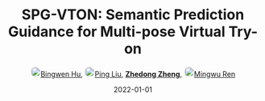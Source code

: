 ---
title: "SPG-VTON: Semantic Prediction Guidance for Multi-pose Virtual Try-on"
collection: publications
permalink: /publication/SPG-VTON2022
date: 2022-01-01
doi: 10.1109/TMM.2022.3143712
keywords: vton semantic prediction, spg vton semantic, vton semantic, 
venue: 'IEEE Transactions on Multimedia'
paperurl: 'https://zdzheng.xyz/files/TMM_Hu.pdf'
author: '<a href="https://zdzheng.xyz/authors/Bingwen-Hu" class="author"> <img src= "https://zdzheng.xyz/coauthors/bingwen-hu.jpeg" alt="bingwen-hu" style="border-radius: 50%; height:20px; width:20px">Bingwen Hu</a>, <a href="https://zdzheng.xyz/authors/Ping-Liu" class="author"> <img src= "https://zdzheng.xyz/coauthors/ping-liu.jpeg" alt="ping-liu" style="border-radius: 50%; height:20px; width:20px">Ping Liu</a>, <strong><a href="https://zdzheng.xyz/authors/Zhedong-Zheng" class="author">Zhedong Zheng</a></strong>, <a href="https://zdzheng.xyz/authors/Mingwu-Ren" class="author"> <img src= "https://zdzheng.xyz/coauthors/mingwu-ren.jpeg" alt="mingwu-ren" style="border-radius: 50%; height:20px; width:20px">Mingwu Ren</a>'
sqlauthor: '{"@type": "Person","name": "Bingwen Hu"}, {"@type": "Person","name": "Ping Liu"}, {"@type": "Person","name": "Zhedong Zheng"}, {"@type": "Person","name": "Mingwu Ren"}'
citation: ' Bingwen Hu,  Ping Liu,  Zhedong Zheng,  Mingwu Ren, &quot;SPG-VTON: Semantic Prediction Guidance for Multi-pose Virtual Try-on.&quot; IEEE Transactions on Multimedia, 2022. DOI: 10.1109/TMM.2022.3143712'
pub_year: '2022'
bib: >
    @article{hu2022spg,<br>author = "Hu, Bingwen and Liu, Ping and Zheng, Zhedong and Ren, Mingwu",<br>doi = "10.1109/TMM.2022.3143712",<br>title = "SPG-VTON: Semantic Prediction Guidance for Multi-pose Virtual Try-on",<br>journal = "IEEE Transactions on Multimedia",<br>url = "https://zdzheng.xyz/files/TMM\_Hu.pdf",<br>year = "2022"
    }

---